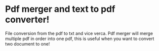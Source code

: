 # Pdf merger and text to pdf converter!
File conversion from the pdf to txt and vice verca.
Pdf merger will merge multiple pdf in order into one pdf, this is useful when you want to convert two document to one!
